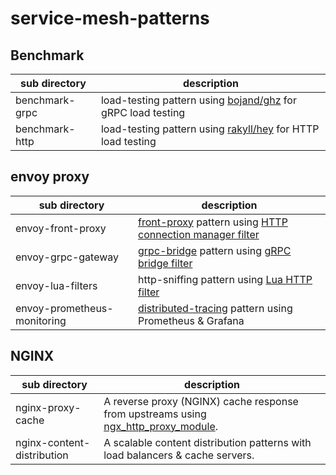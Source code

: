 # service-mesh-patterns

## Benchmark

sub directory | description
---|---
benchmark-grpc | load-testing pattern using [bojand/ghz](https://godoc.org/github.com/bojand/ghz) for gRPC load testing
benchmark-http | load-testing pattern using [rakyll/hey](https://github.com/rakyll/hey/) for HTTP load testing

## envoy proxy

sub directory | description
---|---
envoy-front-proxy | [front-proxy](https://www.envoyproxy.io/docs/envoy/latest/start/sandboxes/front_proxy.html) pattern using [HTTP connection manager filter](https://www.envoyproxy.io/docs/envoy/latest/api-v2/config/filter/network/http_connection_manager/v2/http_connection_manager.proto)
envoy-grpc-gateway | [grpc-bridge](https://www.envoyproxy.io/docs/envoy/latest/start/sandboxes/grpc_bridge) pattern using [gRPC bridge filter](https://www.envoyproxy.io/docs/envoy/latest/configuration/http/http_filters/grpc_http1_bridge_filter#config-http-filters-grpc-bridge)
envoy-lua-filters | http-sniffing pattern using [Lua HTTP filter](https://www.envoyproxy.io/docs/envoy/v1.7.0/configuration/http_filters/lua_filter)
envoy-prometheus-monitoring | [distributed-tracing](https://microservices.io/patterns/observability/distributed-tracing.html) pattern using Prometheus & Grafana

## NGINX

sub directory | description
---|---
nginx-proxy-cache | A reverse proxy (NGINX) cache response from upstreams using [ngx_http_proxy_module](https://nginx.org/en/docs/http/ngx_http_proxy_module.html).
nginx-content-distribution | A scalable content distribution patterns with load balancers & cache servers.
